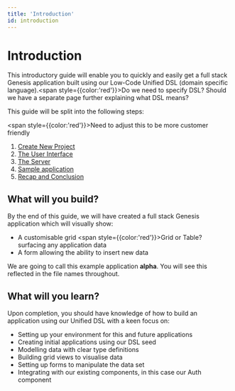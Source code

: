 ```yaml
---
title: 'Introduction'
id: introduction
---
```


# Introduction

This introductory guide will enable you to quickly and easily get a full stack Genesis application built using our Low-Code Unified DSL (domain specific language).<span style={{color:'red'}}>Do we need to specify DSL? Should we have a separate page further explaining what DSL means?</span>

This guide will be split into the following steps:

<span style={{color:'red'}}>Need to adjust this to be more customer friendly</span>

1. [Create New Project](/low-code/quick-start/create-new-project/)
2. [The User Interface](/low-code/quick-start/the-user-interface/)
3. [The Server](/low-code/quick-start/the-server)
4. [Sample application](/low-code/quick-start/sample-application)
5. [Recap and Conclusion](/low-code/quick-start/recap-and-conclusion)

## What will you build?

By the end of this guide, we will have created a full stack Genesis application which will visually show:
- A customisable grid <span style={{color:'red'}}>Grid or Table?</span> surfacing any application data
- A form allowing the ability to insert new data

We are going to call this example application **alpha**. You will see this reflected in the file names throughout.


## What will you learn?

Upon completion, you should have knowledge of how to build an application using our Unified DSL with a keen focus on:
- Setting up your environment for this and future applications
- Creating initial applications using our DSL seed
- Modelling data with clear type definitions
- Building grid views to visualise data
- Setting up forms to manipulate the data set
- Integrating with our existing components, in this case our Auth component 